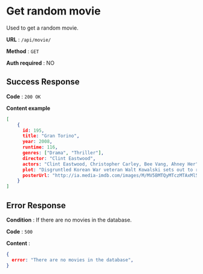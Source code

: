 # Get random movie
Used to get a random movie.

**URL** : `/api/movie/`

**Method** : `GET`

**Auth required** : NO

## Success Response

**Code** : `200 OK`

**Content example**

```json  
[
	{  
	  id: 195,
	  title: "Gran Torino", 
	  year: 2008,    
	  runtime: 116,  
	  genres: ["Drama", "Thriller"], 
	  director: "Clint Eastwood",  
	  actors: "Clint Eastwood, Christopher Carley, Bee Vang, Ahney Her",    
	  plot: "Disgruntled Korean War veteran Walt Kowalski sets out to reform his neighbor, a Hmong teenager who tried to steal Kowalski's prized possession: a 1972 Gran Torino.",    
	  posterUrl: "http://ia.media-imdb.com/images/M/MV5BMTQyMTczMTAxMl5BMl5BanBnXkFtZTcwOTc1ODE0Mg@@._V1_SX300.jpg" 
	}  
]
``` 

## Error Response

**Condition** : If there are no movies in the database.

**Code** : `500`

**Content** :

```json
{  
  error: "There are no movies in the database",  
}
```